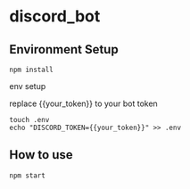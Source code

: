 # discord_bot

## Environment Setup

```
npm install
```

env setup

replace {{your_token}} to your bot token
```
touch .env
echo "DISCORD_TOKEN={{your_token}}" >> .env
```

## How to use

```
npm start
```
